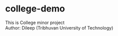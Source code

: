 # college-demo

This is College minor project
<br>
Author: Dileep (Tribhuvan University of Technology)
